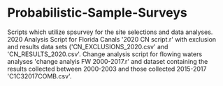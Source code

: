 # Probabilistic-Sample-Surveys
Scripts which utilize spsurvey for the site selections and data analyses.  2020 Analysis Script for Florida Canals '2020 CN script.r' with exclusion and results data sets ('CN_EXCLUSIONS_2020.csv' and 'CN_RESULTS_2020.csv'.  Change analysis script for flowing waters analyses 'change analyis FW 2000-2017.r' and dataset containing the results collected between 2000-2003 and those collected 2015-2017 'C1C32017COMB.csv'.
